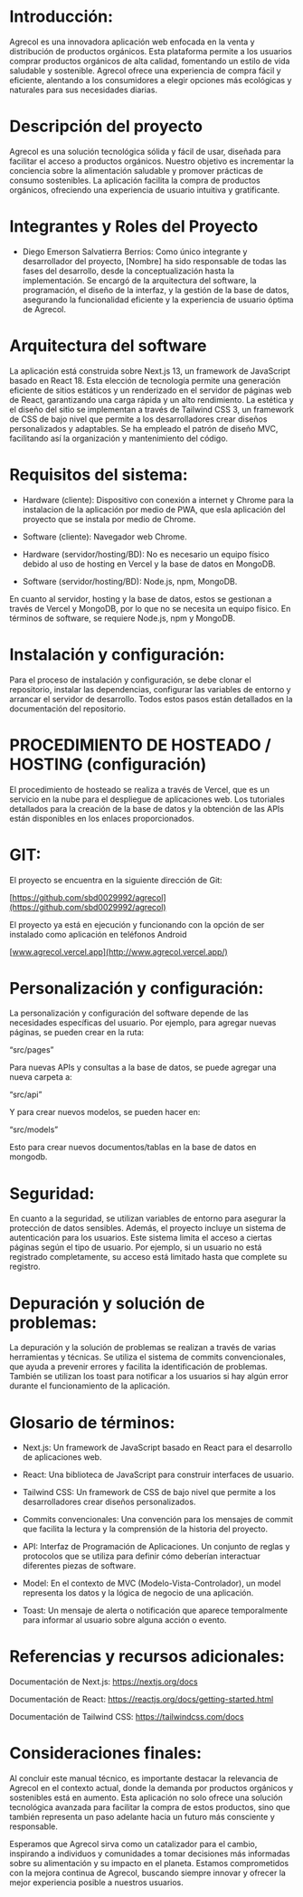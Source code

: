 # Introducción:
Agrecol es una innovadora aplicación web enfocada en la venta y distribución de productos orgánicos. Esta plataforma permite a los usuarios comprar productos orgánicos de alta calidad, fomentando un estilo de vida saludable y sostenible. Agrecol ofrece una experiencia de compra fácil y eficiente, alentando a los consumidores a elegir opciones más ecológicas y naturales para sus necesidades diarias.
# Descripción del proyecto
Agrecol es una solución tecnológica sólida y fácil de usar, diseñada para facilitar el acceso a productos orgánicos. Nuestro objetivo es incrementar la conciencia sobre la alimentación saludable y promover prácticas de consumo sostenibles. La aplicación facilita la compra de productos orgánicos, ofreciendo una experiencia de usuario intuitiva y gratificante.
# Integrantes y Roles del Proyecto
- Diego Emerson Salvatierra Berrios: Como único integrante y desarrollador del proyecto, [Nombre] ha sido responsable de todas las fases del desarrollo, desde la conceptualización hasta la implementación. Se encargó de la arquitectura del software, la programación, el diseño de la interfaz, y la gestión de la base de datos, asegurando la funcionalidad eficiente y la experiencia de usuario óptima de Agrecol.
# Arquitectura del software
La aplicación está construida sobre Next.js 13, un framework de JavaScript basado en React 18. Esta elección de tecnología permite una generación eficiente de sitios estáticos y un renderizado en el servidor de páginas web de React, garantizando una carga rápida y un alto rendimiento. La estética y el diseño del sitio se implementan a través de Tailwind CSS 3, un framework de CSS de bajo nivel que permite a los desarrolladores crear diseños personalizados y adaptables. Se ha empleado el patrón de diseño MVC, facilitando así la organización y mantenimiento del código.
# Requisitos del sistema:
- Hardware (cliente): Dispositivo con conexión a internet y Chrome para la instalacion de la aplicación por medio de PWA, que esla aplicación del proyecto que se instala por medio de Chrome.
  
- Software (cliente): Navegador web Chrome.
   
- Hardware (servidor/hosting/BD): No es necesario un equipo físico debido al uso de hosting en Vercel y la base de datos en MongoDB.
   
- Software (servidor/hosting/BD): Node.js, npm, MongoDB.
  
En cuanto al servidor, hosting y la base de datos, estos se gestionan a través de Vercel y MongoDB, por lo que no se necesita un equipo físico. En términos de software, se requiere Node.js, npm y MongoDB.
# Instalación y configuración:
Para el proceso de instalación y configuración, se debe clonar el repositorio, instalar las dependencias, configurar las variables de entorno y arrancar el servidor de desarrollo. Todos estos pasos están detallados en la documentación del repositorio.
# PROCEDIMIENTO DE HOSTEADO / HOSTING (configuración)
El procedimiento de hosteado se realiza a través de Vercel, que es un servicio en la nube para el despliegue de aplicaciones web. Los tutoriales detallados para la creación de la base de datos y la obtención de las APIs están disponibles en los enlaces proporcionados.
# GIT:
El proyecto se encuentra en la siguiente dirección de Git:

[https://github.com/sbd0029992/agrecol](https://github.com/sbd0029992/agrecol)

El proyecto ya está en ejecución y funcionando con la opción de ser instalado como aplicación en teléfonos Android

[www.agrecol.vercel.app](http://www.agrecol.vercel.app/)
# Personalización y configuración:
La personalización y configuración del software depende de las necesidades específicas del usuario. Por ejemplo, para agregar nuevas páginas, se pueden crear en la ruta:

“src/pages”

Para nuevas APIs y consultas a la base de datos, se puede agregar una nueva carpeta a:

“src/api”

Y para crear nuevos modelos, se pueden hacer en:

“src/models”

Esto para crear nuevos documentos/tablas en la base de datos en mongodb.
# Seguridad:
En cuanto a la seguridad, se utilizan variables de entorno para asegurar la protección de datos sensibles. Además, el proyecto incluye un sistema de autenticación para los usuarios. Este sistema limita el acceso a ciertas páginas según el tipo de usuario. Por ejemplo, si un usuario no está registrado completamente, su acceso está limitado hasta que complete su registro.
# Depuración y solución de problemas:
La depuración y la solución de problemas se realizan a través de varias herramientas y técnicas. Se utiliza el sistema de commits convencionales, que ayuda a prevenir errores y facilita la identificación de problemas. También se utilizan los toast para notificar a los usuarios si hay algún error durante el funcionamiento de la aplicación.
# Glosario de términos:
- Next.js: Un framework de JavaScript basado en React para el desarrollo de aplicaciones web.
  
- React: Una biblioteca de JavaScript para construir interfaces de usuario.
   
- Tailwind CSS: Un framework de CSS de bajo nivel que permite a los desarrolladores crear diseños personalizados.
  
- Commits convencionales: Una convención para los mensajes de commit que facilita la lectura y la comprensión de la historia del proyecto.
   
- API: Interfaz de Programación de Aplicaciones. Un conjunto de reglas y protocolos que se utiliza para definir cómo deberían interactuar diferentes piezas de software.
  
- Model: En el contexto de MVC (Modelo-Vista-Controlador), un model representa los datos y la lógica de negocio de una aplicación.
   
- Toast: Un mensaje de alerta o notificación que aparece temporalmente para informar al usuario sobre alguna acción o evento.
# Referencias y recursos adicionales:
Documentación de Next.js: https://nextjs.org/docs

Documentación de React: https://reactjs.org/docs/getting-started.html

Documentación de Tailwind CSS: https://tailwindcss.com/docs
# Consideraciones finales:
Al concluir este manual técnico, es importante destacar la relevancia de Agrecol en el contexto actual, donde la demanda por productos orgánicos y sostenibles está en aumento. Esta aplicación no solo ofrece una solución tecnológica avanzada para facilitar la compra de estos productos, sino que también representa un paso adelante hacia un futuro más consciente y responsable.

Esperamos que Agrecol sirva como un catalizador para el cambio, inspirando a individuos y comunidades a tomar decisiones más informadas sobre su alimentación y su impacto en el planeta. Estamos comprometidos con la mejora continua de Agrecol, buscando siempre innovar y ofrecer la mejor experiencia posible a nuestros usuarios.